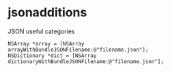 jsonadditions
=============

JSON useful categories

```objc
NSArray *array = [NSArray arrayWithBundleJSONFilename:@"filename.json"];
NSDictionary *dict = [NSArray dictionaryWithBundleJSONFilename:@"filename.json"];
```
